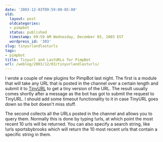 ```yaml
---
date: '2003-12-03T09:59:00-05:00'
old:
  layout: post
  oldcategories:
  - pimpbot
  status: published
  timestamp: 09:59 AM Wednesday, December 03, 2003 EST
  wordpress_id: '303'
slug: tinyurlandlasturls
tags:
- pimpbot
title: Tinyurl and LastURLs for PimpBot
url: /weblog/2003/12/03/tinyurlandlasturls/
---
```


I wrote a couple of new plugins for PimpBot last night.  The first is a module
that will take any URL that is posted in the channel over a certain length and
submit it to [TinyURL](http://tinyurl.com/) to get a tiny version of the URL.
The result usually comes shortly after a message as the bot has got to submit
the request to TinyURL.  I should add some timeout functionality to it in case
TinyURL goes down so the bot doesn't miss stuff.

The second collects all the URLs posted in the channel and allows you to query
them.  Normally this is done by typing !urls, at which point the most recent 10
urls will be returned.  You can also specify a search string, like !urls
sportsbybrooks which will return the 10 most recent urls that contain a
specific string in them.

